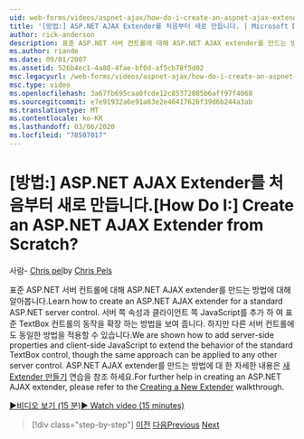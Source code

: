 ```yaml
---
uid: web-forms/videos/aspnet-ajax/how-do-i-create-an-aspnet-ajax-extender-from-scratch
title: '[방법:] ASP.NET AJAX Extender를 처음부터 새로 만듭니다. | Microsoft Docs'
author: rick-anderson
description: 표준 ASP.NET 서버 컨트롤에 대해 ASP.NET AJAX extender를 만드는 방법에 대해 알아봅니다. 서버 쪽 속성과 클라이언트 쪽 JavaScript를 추가 하는 방법을 보여 줍니다.
ms.author: riande
ms.date: 09/01/2007
ms.assetid: 526b4ec1-4a80-4fae-bf0d-af5cb78f5d02
msc.legacyurl: /web-forms/videos/aspnet-ajax/how-do-i-create-an-aspnet-ajax-extender-from-scratch
msc.type: video
ms.openlocfilehash: 3a67fb695caa0fcde12c85372085b6aff97f4068
ms.sourcegitcommit: e7e91932a6e91a63e2e46417626f39d6b244a3ab
ms.translationtype: MT
ms.contentlocale: ko-KR
ms.lasthandoff: 03/06/2020
ms.locfileid: "78507017"
---
```

# <a name="how-do-i-create-an-aspnet-ajax-extender-from-scratch"></a><span data-ttu-id="22e9c-105">[방법:] ASP.NET AJAX Extender를 처음부터 새로 만듭니다.</span><span class="sxs-lookup"><span data-stu-id="22e9c-105">[How Do I:] Create an ASP.NET AJAX Extender from Scratch?</span></span>

<span data-ttu-id="22e9c-106">사람- [Chris pel](https://twitter.com/chrispels)</span><span class="sxs-lookup"><span data-stu-id="22e9c-106">by [Chris Pels](https://twitter.com/chrispels)</span></span>

<span data-ttu-id="22e9c-107">표준 ASP.NET 서버 컨트롤에 대해 ASP.NET AJAX extender를 만드는 방법에 대해 알아봅니다.</span><span class="sxs-lookup"><span data-stu-id="22e9c-107">Learn how to create an ASP.NET AJAX extender for a standard ASP.NET server control.</span></span> <span data-ttu-id="22e9c-108">서버 쪽 속성과 클라이언트 쪽 JavaScript를 추가 하 여 표준 TextBox 컨트롤의 동작을 확장 하는 방법을 보여 줍니다. 하지만 다른 서버 컨트롤에도 동일한 방법을 적용할 수 있습니다.</span><span class="sxs-lookup"><span data-stu-id="22e9c-108">We are shown how to add server-side properties and client-side JavaScript to extend the behavior of the standard TextBox control, though the same approach can be applied to any other server control.</span></span> <span data-ttu-id="22e9c-109">ASP.NET AJAX extender를 만드는 방법에 대 한 자세한 내용은 [새 Extender 만들기](../../overview/ajax-control-toolkit/getting-started/creating-a-custom-ajax-control-toolkit-control-extender-cs.md) 연습을 참조 하세요.</span><span class="sxs-lookup"><span data-stu-id="22e9c-109">For further help in creating an ASP.NET AJAX extender, please refer to the [Creating a New Extender](../../overview/ajax-control-toolkit/getting-started/creating-a-custom-ajax-control-toolkit-control-extender-cs.md) walkthrough.</span></span>

[<span data-ttu-id="22e9c-110">&#9654;비디오 보기 (15 분)</span><span class="sxs-lookup"><span data-stu-id="22e9c-110">&#9654; Watch video (15 minutes)</span></span>](https://channel9.msdn.com/Blogs/ASP-NET-Site-Videos/how-do-i-create-an-aspnet-ajax-extender-from-scratch)

> [!div class="step-by-step"]
> <span data-ttu-id="22e9c-111">[이전](how-do-i-trigger-an-updatepanel-refresh-from-a-dropdownlist-control.md)
> [다음](how-do-i-build-custom-server-controls-that-work-with-or-without-aspnet-ajax.md)</span><span class="sxs-lookup"><span data-stu-id="22e9c-111">[Previous](how-do-i-trigger-an-updatepanel-refresh-from-a-dropdownlist-control.md)
[Next](how-do-i-build-custom-server-controls-that-work-with-or-without-aspnet-ajax.md)</span></span>
